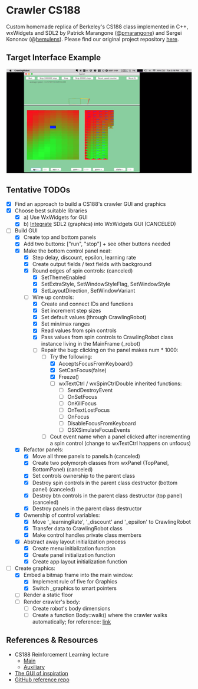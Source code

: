 # Crawler CS188

Custom homemade replica of Berkeley's CS188 class implemented in C++, wxWidgets and SDL2 by Patrick Marangone (@[pmarangone](https://github.com/pmarangone)) and Sergei Kononov (@[hemulens](https://github.com/hemulens)). Please find our original project repository [here](https://github.com/pmarangone/crawler/tree/master).

## Target Interface Example

![Target interface of the project](_resources/img/example-berkeley-1.png "Crawler CS188")

## Tentative TODOs

- [x] Find an approach to build a CS188's crawler GUI and graphics
- [x] Choose best suitable libraries
  - [x] a) Use WxWidgets for GUI
  - [x] b) [Integrate](http://code.technoplaza.net/wx-sdl/) SDL2 (graphics) into WxWidgets GUI (CANCELED)
- [ ] Build GUI
  - [x] Create top and bottom panels
  - [x] Add two buttons: ["run", "stop"] + see other buttons needed
  - [x] Make the bottom control panel neat:
    - [x] Step delay, discount, epsilon, learning rate
    - [x] Create output fields / text fields with background
    - [x] Round edges of spin controls: (canceled)
      - [x] SetThemeEnabled
      - [x] SetExtraStyle, SetWindowStyleFlag, SetWindowStyle
      - [x] SetLayoutDirection, SetWindowVariant
    - [ ] Wire up controls:
      - [x] Create and connect IDs and functions
      - [x] Set increment step sizes
      - [x] Set default values (through CrawlingRobot)
      - [x] Set min/max ranges
      - [x] Read values from spin controls
      - [x] Pass values from spin controls to CrawlingRobot class instance living in the MainFrame (_robot)
      - [ ] Repair the bug: clicking on the panel makes num * 1000:
        - [ ] Try the following:
          - [x] AcceptsFocusFromKeyboard()
          - [x] SetCanFocus(false)
          - [x] Freeze()
          - [ ] wxTextCtrl / wxSpinCtrlDouble inherited functions:
            - [ ] SendDestroyEvent
            - [ ] OnSetFocus
            - [ ] OnKillFocus
            - [ ] OnTextLostFocus
            - [ ] OnFocus
            - [ ] DisableFocusFromKeyboard
            - [ ] OSXSimulateFocusEvents
        - [ ] Cout event name when a panel clicked after incrementing a spin control (change to wxTextCtrl happens on unfocus)
  - [x] Refactor panels:
    - [x] Move all three panels to panels.h (canceled)
    - [x] Create two polymorph classes from wxPanel (TopPanel, BottomPanel) (canceled)
    - [x] Set controls ownership to the parent class
    - [x] Destroy spin controls in the parent class destructor (bottom panel) (canceled)
    - [x] Destroy btn controls in the parent class destructor (top panel) (canceled)
    - [x] Destroy panels in the parent class destructor
  - [x] Ownership of control variables:
    - [x] Move '_learningRate', '_discount' and '_epsilon' to CrawlingRobot
    - [x] Transfer data to CrawlingRobot class
    - [x] Make control handles private class members
  - [x] Abstract away layout initialization process
    - [x] Create menu initialization function
    - [x] Create panel initialization function
    - [x] Create app layout initialization function
- [ ] Create graphics:
  - [x] Embed a bitmap frame into the main window:
    - [x] Implement rule of five for Graphics
    - [x] Switch _graphics to smart pointers
  - [ ] Render a static floor
  - [ ] Render crawler's body:
    - [ ] Create robot's body dimensions
    - [ ] Create a function Body::walk() where the crawler walks automatically; for reference: [link](https://github.com/rwwaskk/CS188-Berkeley/blob/master/reinforcement/crawler.py)

## References & Resources

- CS188 Reinforcement Learning lecture
  - [Main](https://www.youtube.com/watch?v=TiXS7vROBEg&t=775s)
  - [Auxiliary](https://www.youtube.com/watch?v=aTcIQWMPmJY&t=607s&ab_channel=CS188)
- [The GUI of inspiration](https://www.youtube.com/watch?v=PBjVn5OWK0k)
- [GitHub reference repo](https://github.com/rwwaskk/CS188-Berkeley/blob/master/reinforcement/crawler.py)
